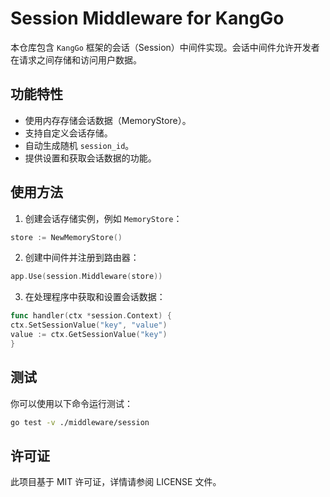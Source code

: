 # Session Middleware for KangGo

本仓库包含 `KangGo` 框架的会话（Session）中间件实现。会话中间件允许开发者在请求之间存储和访问用户数据。

## 功能特性

- 使用内存存储会话数据（MemoryStore）。
- 支持自定义会话存储。
- 自动生成随机 `session_id`。
- 提供设置和获取会话数据的功能。

## 使用方法

1. 创建会话存储实例，例如 `MemoryStore`：

```go
store := NewMemoryStore()
```

2. 创建中间件并注册到路由器：

```go
app.Use(session.Middleware(store))
```

3. 在处理程序中获取和设置会话数据：

```go
func handler(ctx *session.Context) {
ctx.SetSessionValue("key", "value")
value := ctx.GetSessionValue("key")
}
```

## 测试

你可以使用以下命令运行测试：

```bash
go test -v ./middleware/session
```

## 许可证

此项目基于 MIT 许可证，详情请参阅 LICENSE 文件。
